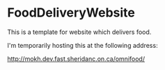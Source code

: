 # FoodDeliveryWebsite

This is a template for website which delivers food. 

I'm temporarily hosting this at the following address:

http://mokh.dev.fast.sheridanc.on.ca/omnifood/

